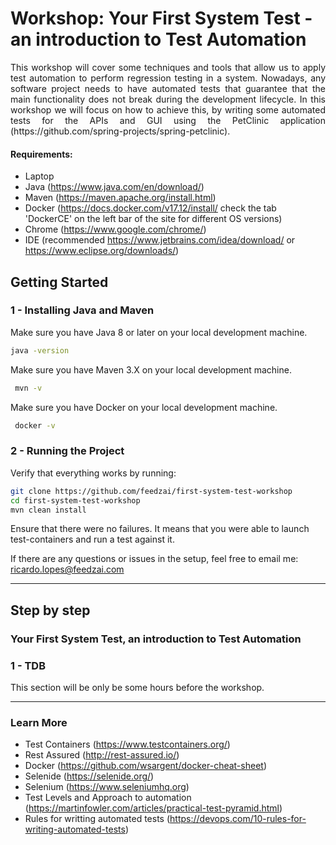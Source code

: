 # Workshop: Your First System Test - an introduction to Test Automation

<p style='text-align: justify;'>This workshop will cover some techniques and tools that allow us to apply test automation to perform regression testing  in a system. Nowadays, any software project needs to have automated tests that guarantee that the main functionality does not break during the development lifecycle. In this workshop we will focus on how to achieve this, by writing some automated tests for the APIs and GUI using the PetClinic application (https://github.com/spring-projects/spring-petclinic).</p>

#### Requirements:
* Laptop
* Java (https://www.java.com/en/download/)
* Maven (https://maven.apache.org/install.html)
* Docker (https://docs.docker.com/v17.12/install/ check the tab 'DockerCE' on the left bar of the site for different OS versions)
* Chrome (https://www.google.com/chrome/)
* IDE (recommended https://www.jetbrains.com/idea/download/ or https://www.eclipse.org/downloads/)

## Getting Started
### 1 - Installing Java and Maven

Make sure you have Java 8 or later on your local development machine.
```sh 
java -version
```
Make sure you have Maven 3.X on your local development machine.

```sh 
 mvn -v
```

Make sure you have Docker on your local development machine.

```sh 
 docker -v
```  


### 2 - Running the Project

Verify that everything works by running:

```sh
git clone https://github.com/feedzai/first-system-test-workshop
cd first-system-test-workshop
mvn clean install
```

Ensure that there were no failures. It means that you were able to launch test-containers and run a test against it.

If there are any questions or issues in the setup, feel free to email me: ricardo.lopes@feedzai.com


---

## Step by step

### Your First System Test, an introduction to Test Automation
### 1 - TDB
This section will be only be some hours before the workshop.

--- 
### Learn More
* Test Containers (https://www.testcontainers.org/)
* Rest Assured (http://rest-assured.io/)
* Docker (https://github.com/wsargent/docker-cheat-sheet)
* Selenide (https://selenide.org/)
* Selenium (https://www.seleniumhq.org)
* Test Levels and Approach to automation (https://martinfowler.com/articles/practical-test-pyramid.html)
* Rules for writting automated tests (https://devops.com/10-rules-for-writing-automated-tests)
